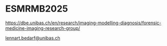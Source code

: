 # ESMRMB2025

https://dbe.unibas.ch/en/research/imaging-modelling-diagnosis/forensic-medicine-imaging-research-group/

lennart.bedarf@unibas.ch
